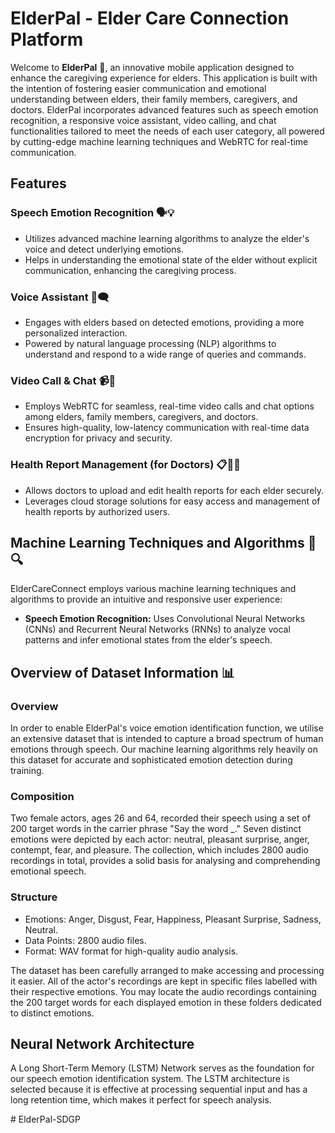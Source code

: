 <h1>ElderPal - Elder Care Connection Platform</h1>

<p>Welcome to <strong>ElderPal</strong> 🌟, an innovative mobile application designed to enhance the caregiving experience for elders. This application is built with the intention of fostering easier communication and emotional understanding between elders, their family members, caregivers, and doctors. ElderPal incorporates advanced features such as speech emotion recognition, a responsive voice assistant, video calling, and chat functionalities tailored to meet the needs of each user category, all powered by cutting-edge machine learning techniques and WebRTC for real-time communication.</p>

<h2>Features</h2>

<h3>Speech Emotion Recognition 🗣️💡</h3>
<ul>
  <li>Utilizes advanced machine learning algorithms to analyze the elder's voice and detect underlying emotions.</li>
  <li>Helps in understanding the emotional state of the elder without explicit communication, enhancing the caregiving process.</li>
</ul>

<h3>Voice Assistant 🤖🗨️</h3>
<ul>
  <li>Engages with elders based on detected emotions, providing a more personalized interaction.</li>
  <li>Powered by natural language processing (NLP) algorithms to understand and respond to a wide range of queries and commands.</li>
</ul>

<h3>Video Call & Chat 📹💬</h3>
<ul>
  <li>Employs WebRTC for seamless, real-time video calls and chat options among elders, family members, caregivers, and doctors.</li>
  <li>Ensures high-quality, low-latency communication with real-time data encryption for privacy and security.</li>
</ul>

<h3>Health Report Management (for Doctors) 📋👨‍⚕️</h3>
<ul>
  <li>Allows doctors to upload and edit health reports for each elder securely.</li>
  <li>Leverages cloud storage solutions for easy access and management of health reports by authorized users.</li>
</ul>

<h2>Machine Learning Techniques and Algorithms 🧠🔍</h2>
<p>ElderCareConnect employs various machine learning techniques and algorithms to provide an intuitive and responsive user experience:</p>
<ul>
  <li><strong>Speech Emotion Recognition:</strong> Uses Convolutional Neural Networks (CNNs) and Recurrent Neural Networks (RNNs) to analyze vocal patterns and infer emotional states from the elder's speech.</li>
</ul>

<h2>Overview of Dataset Information 📊</h2>
<h3>Overview</h3>
<p>In order to enable ElderPal's voice emotion identification function, we utilise an extensive dataset that is intended to capture a broad spectrum of human emotions through speech. Our machine learning algorithms rely heavily on this dataset for accurate and sophisticated emotion detection during training.</p>

<h3>Composition</h3>
<p>Two female actors, ages 26 and 64, recorded their speech using a set of 200 target words in the carrier phrase "Say the word _." Seven distinct emotions were depicted by each actor: neutral, pleasant surprise, anger, contempt, fear, and pleasure. The collection, which includes 2800 audio recordings in total, provides a solid basis for analysing and comprehending emotional speech.</p>

<h3>Structure</h3>
<ul>
  <li>Emotions: Anger, Disgust, Fear, Happiness, Pleasant Surprise, Sadness, Neutral.</li>
  <li>Data Points: 2800 audio files.</li>
  <li>Format: WAV format for high-quality audio analysis.</li>
</ul>
<p>The dataset has been carefully arranged to make accessing and processing it easier. All of the actor's recordings are kept in specific files labelled with their respective emotions. You may locate the audio recordings containing the 200 target words for each displayed emotion in these folders dedicated to distinct emotions.</p>

<h2>Neural Network Architecture</h2>
<p>A Long Short-Term Memory (LSTM) Network serves as the foundation for our speech emotion identification system. The LSTM architecture is selected because it is effective at processing sequential input and has a long retention time, which makes it perfect for speech analysis.</p>
#   E l d e r P a l - S D G P  
 